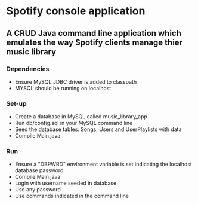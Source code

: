 # Spotify console application
## A CRUD Java command line application which emulates the way Spotify clients manage thier music library

### Dependencies
- Ensure MySQL JDBC driver is added to classpath
- MYSQL should be running on localhost

### Set-up
- Create a database in MySQL called music_library_app
- Run db/config.sql in your MySQL command line
- Seed the database tables: Songs, Users and UserPlaylists with data
- Compile Main.java

### Run
- Ensure a "DBPWRD" environment variable is set indicating the localhost database password
- Compile Main.java
- Login with username seeded in database
- Use any password
- Use commands indicated in the command line
